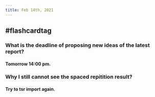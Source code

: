 ```yaml
---
title: Feb 14th, 2021
---
```


## #flashcardtag
### What is the deadline of proposing new ideas of the latest report?
#### Tomorrow 14:00 pm.
### Why I still cannot see the spaced repitition result?
#### Try to tsr import again.
##
